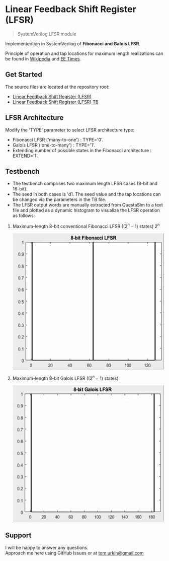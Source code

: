 # Linear Feedback Shift Register (LFSR)

> SystemVerilog LFSR module   

Implementention in SystemVerilog of __Fibonacci and Galois LFSR__.  

Principle of operation and tap locations for maximum length realizations can be found in [Wikipedia](https://en.wikipedia.org/wiki/Linear-feedback_shift_register) and [EE Times](https://www.eetimes.com/tutorial-linear-feedback-shift-registers-lfsrs-part-1/).

## Get Started

The source files  are located at the repository root:

- [Linear Feedback Shift Register (LFSR)](./LFSR.sv)
- [Linear Feedback Shift Register (LFSR) TB](./LFSR_TB.sv)

## LFSR Architecture
Modify the 'TYPE' parameter to select LFSR architecture type:
- Fibonacci LFSR ('many-to-one') : TYPE='0'.
- Galois LFSR ('one-to-many') : TYPE='1'.
- Extending number of possible states in the Fibonacci architecture : EXTEND='1'.

## Testbench

- The testbench comprises two maximum length LFSR cases (8-bit and 16-bit).
- The seed in both cases is 'd1. The seed value and the tap locations can be changed via the parameters in the TB file. 
- The LFSR output words are manually extracted from QuestaSim to a text file and plotted as a dynamic histogram to visualize the LFSR operation as follows:

1.	Maximum-length 8-bit conventional Fibonacci LFSR ($(2^n-1)$ states) $2^n$
	
	![8_bit_Fibonacci_LFSR](./docs/8_bit_Fibonacci.gif) 

2.	Maximum-length 8-bit Galois LFSR ($(2^n-1)$ states)
	
	![8_bit_Galios_LFSR](./docs/8_bit_Galois.gif) 

## Support

I will be happy to answer any questions.  
Approach me here using GitHub Issues or at tom.urkin@gmail.com
